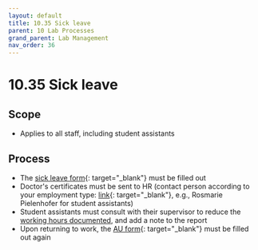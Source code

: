 ```yaml
---
layout: default
title: 10.35 Sick leave
parent: 10 Lab Processes
grand_parent: Lab Management
nav_order: 36
---
```


# 10.35 Sick leave

## Scope

- Applies to all staff, including student assistants

## Process

- The [sick leave form](https://formulare.uni-bamberg.de/lip/action/invoke.do?id=AUMeldung){: target="_blank"} must be filled out
- Doctor's certificates must be sent to HR (contact person according to your employment type: [link](https://www.uni-bamberg.de/abt-personal/){: target="_blank"}, e.g., Rosmarie Pielenhofer for student assistants)
- Student assistants must consult with their supervisor to reduce the [working hours documented](https://digital-work-lab.github.io/handbook/docs/lab_management/10_processes/10.71.compliance.html#documentation-of-working-hours), and add a note to the report
- Upon returning to work, the [AU form](https://formulare.uni-bamberg.de/lip/action/invoke.do?id=AUMeldung){: target="_blank"} must be filled out again
